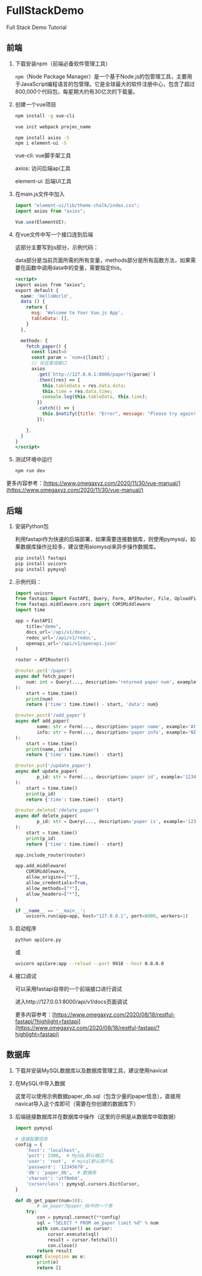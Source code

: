 # FullStackDemo
Full Stack Demo Tutorial


## 前端

1. 下载安装npm（前端必备软件管理工具）
    
    `npm`（Node Package Manager）是一个基于Node.js的包管理工具，主要用于JavaScript编程语言的包管理。它是全球最大的软件注册中心，包含了超过800,000个代码包，每星期大约有30亿次的下载量。
    
2. 创建一个vue项目
    
    ```bash
    npm install -g vue-cli
    
    vue init webpack projec_name
    
    npm install axios -S
    npm i element-ui -S
    ```
    
    vue-cli: vue脚手架工具
    
    axios: 访问后端api工具
    
    element-ui: 后端UI工具
    
3. 在main.js文件中加入
    
    ```jsx
    import "element-ui/lib/theme-chalk/index.css";
    import axios from "axios";
    
    Vue.use(ElementUI);
    ```
    
4. 在vue文件中写一个接口连到后端
    
    这部分主要写到js部分，示例代码：
    
    data部分是当前页面所需的所有变量，methods部分是所有函数方法，如果需要在函数中调用data中的变量，需要指定this。
    
    ```jsx
    <script>
    import axios from "axios";
    export default {
      name: 'HelloWorld',
      data () {
        return {
          msg: 'Welcome to Your Vue.js App',
          tableData: [],
        }
      },
    
      methods: {
        fetch_paper() {
          const limit=8
          const param = `num=${limit}`;
          // 在这里调接口
          axios
            .get(`http://127.0.0.1:8000/paper?${param}`)
            .then((res) => {
              this.tableData = res.data.data;
              this.time = res.data.time;
              console.log(this.tableData, this.time);
            })
            .catch(() => {
              this.$notify({title: "Error", message: "Please try again!", type: "error",});
            });
    
        },
      }
    }
    </script>
    ```
    
5. 测试环境中运行
    
    ```bash
    npm run dev
    ```
    

更多内容参考：[https://www.omegaxyz.com/2020/11/30/vue-manual/](https://www.omegaxyz.com/2020/11/30/vue-manual/)

## 后端

1. 安装Python包
    
    利用fastapi作为快速的后端部署，如果需要连接数据库，则使用pymysql，如果数据库操作比较多，建议使用aiomysql来异步操作数据库。
    
    ```bash
    pip install fastapi
    pip install uvicorn
    pip install pymysql
    ```
    
2. 示例代码：
    
    ```python
    import uvicorn
    from fastapi import FastAPI, Query, Form, APIRouter, File, UploadFile
    from fastapi.middleware.cors import CORSMiddleware
    import time
    
    app = FastAPI(
        title="demo",
        docs_url='/api/v1/docs',
        redoc_url='/api/v1/redoc',
        openapi_url='/api/v1/openapi.json'
    )
    
    router = APIRouter()
    
    @router.get('/paper')
    async def fetch_paper(
        num: int = Query(..., description='returned paper num', example='10')
    ):
        start = time.time()
        print(num)
        return {'time': time.time() - start, 'data': num}
    
    @router.post('/add_paper')
    async def add_paper(
            name: str = Form(..., description='paper name', example='Attention is all you need'),
            info: str = Form(..., description='paper info', example='NIPS 2017')
    ):
        start = time.time()
        print(name, info)
        return {'time': time.time() - start}
    
    @router.put('/update_paper')
    async def update_paper(
            p_id: str = Form(..., description='paper id', example='1234'),
    ):
        start = time.time()
        print(p_id)
        return {'time': time.time() - start}
    
    @router.delete('/delete_paper')
    async def delete_paper(
            p_id: str = Query(..., description='paper is', example='1234')
    ):
        start = time.time()
        print(p_id)
        return {'time': time.time() - start}
    
    app.include_router(router)
    
    app.add_middleware(
        CORSMiddleware,
        allow_origins=["*"],
        allow_credentials=True,
        allow_methods=["*"],
        allow_headers=["*"],
    )
    
    if __name__ == '__main__':
        uvicorn.run(app=app, host="127.0.0.1", port=8000, workers=1)
    ```
    
3. 启动程序
    
    ```bash
    python apiCore.py
    ```
    
    或
    
    ```bash
    uvicorn apiCore:app --reload --port 9918 --host 0.0.0.0
    ```
    
4. 接口调试
    
    可以采用fastapi自带的一个前端接口进行调试
    
    进入http://127.0.0.1:8000/api/v1/docs页面调试
    
    更多内容参考：[https://www.omegaxyz.com/2020/08/18/restful-fastapi/?highlight=fastapi](https://www.omegaxyz.com/2020/08/18/restful-fastapi/?highlight=fastapi)
    

## 数据库

1. 下载并安装MySQL数据库以及数据库管理工具，建议使用navicat
2. 在MySQL中导入数据
    
    这里可以使用示例数据paper_db.sql（包含少量的paper信息），直接用navicat导入这个库即可（需要在你创建的数据库下）
    
3. 后端链接数据库并在数据库中操作（这里的示例是从数据库中取数据）
    
    ```python
    import pymysql
    
    # 连接配置信息
    config = {
        'host': 'localhost',
        'port': 3306,  # MySQL默认端口
        'user': 'root',  # mysql默认用户名
        'password': '12345678',
        'db': 'paper_db',  # 数据库
        'charset': 'utf8mb4',
        'cursorclass': pymysql.cursors.DictCursor,
    }
    
    def db_get_paper(num=10):
    		# am_paper为paper_db中的一个表
        try:
            con = pymysql.connect(**config)
            sql = "SELECT * FROM am_paper limit %d" % num
            with con.cursor() as cursor:
                cursor.execute(sql)
                result = cursor.fetchall()
                con.close()
            return result
        except Exception as e:
            print(e)
            return []
    ```